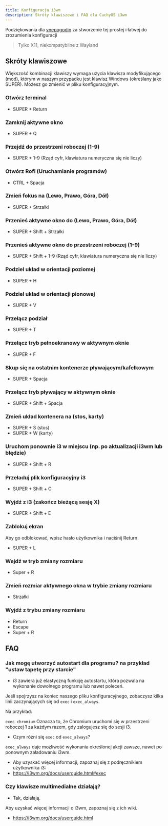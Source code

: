 ```yaml
---
title: Konfiguracja i3wm
description: Skróty klawiszowe i FAQ dla CachyOS i3wm
---
```


Podziękowania dla [vnepogodin](<https://github.com/vnepogodin>) za stworzenie tej prostej i łatwej do zrozumienia konfiguracji

> Tylko X11, niekompatybilne z Wayland

## Skróty klawiszowe

Większość kombinacji klawiszy wymaga użycia klawisza modyfikującego (mod), którym w naszym przypadku jest klawisz Windows (określany jako SUPER). Możesz go zmienić w pliku konfiguracyjnym.

### Otwórz terminal

*   SUPER + Return

### Zamknij aktywne okno

*   SUPER + Q

### Przejdź do przestrzeni roboczej (1-9)

*   SUPER + 1-9 (Rząd cyfr, klawiatura numeryczna się nie liczy)

### Otwórz Rofi (Uruchamianie programów)

*   CTRL + Spacja

### Zmień fokus na (Lewo, Prawo, Góra, Dół)

*   SUPER + Strzałki

### Przenieś aktywne okno do (Lewo, Prawo, Góra, Dół)

*   SUPER + Shift + Strzałki

### Przenieś aktywne okno do przestrzeni roboczej (1-9)

*   SUPER + Shift + 1-9 (Rząd cyfr, klawiatura numeryczna się nie liczy)

### Podziel układ w orientacji poziomej

*   SUPER + H

### Podziel układ w orientacji pionowej

*   SUPER + V

### Przełącz podział

*   SUPER + T

### Przełącz tryb pełnoekranowy w aktywnym oknie

*   SUPER + F

### Skup się na ostatnim kontenerze pływającym/kafelkowym

*   SUPER + Spacja

### Przełącz tryb pływający w aktywnym oknie

*   SUPER + Shift + Spacja

### Zmień układ kontenera na (stos, karty)

*   SUPER + S (stos)
*   SUPER + W (karty)

### Uruchom ponownie i3 w miejscu (np. po aktualizacji i3wm lub błędzie)

*   SUPER + Shift + R

### Przeładuj plik konfiguracyjny i3

*   SUPER + Shift + C

### Wyjdź z i3 (zakończ bieżącą sesję X)

*   SUPER + Shift + E

### Zablokuj ekran

Aby go odblokować, wpisz hasło użytkownika i naciśnij Return.

*   SUPER + L

### Wejdź w tryb zmiany rozmiaru

*   Super + R

### Zmień rozmiar aktywnego okna w trybie zmiany rozmiaru

*   Strzałki

### Wyjdź z trybu zmiany rozmiaru

*   Return
*   Escape
*   Super + R

## FAQ

### Jak mogę utworzyć autostart dla programu? na przykład "ustaw tapetę przy starcie"

*   i3 zawiera już elastyczną funkcję autostartu, która pozwala na wykonanie dowolnego programu lub nawet poleceń.

Jeśli spojrzysz na koniec naszego pliku konfiguracyjnego, zobaczysz kilka linii zaczynających się od `exec` i `exec_always`.

Na przykład:

```exec chromium```
Oznacza to, że Chromium uruchomi się w przestrzeni roboczej 1 za każdym razem, gdy zalogujesz się do sesji i3.

*   Czym różni się `exec` od `exec_always`?

`exec_always` daje możliwość wykonania określonej akcji zawsze, nawet po ponownym załadowaniu i3wm.

*   Aby uzyskać więcej informacji, zapoznaj się z podręcznikiem użytkownika i3:
*   <https://i3wm.org/docs/userguide.html#exec>

### Czy klawisze multimedialne działają?

*   Tak, działają.

Aby uzyskać więcej informacji o i3wm, zapoznaj się z ich wiki.

*   <https://i3wm.org/docs/userguide.html>
